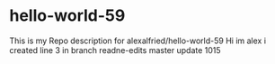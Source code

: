 # hello-world-59
This is my Repo description for alexalfried/hello-world-59
Hi im alex i created line 3 in branch readne-edits
master update 1015
